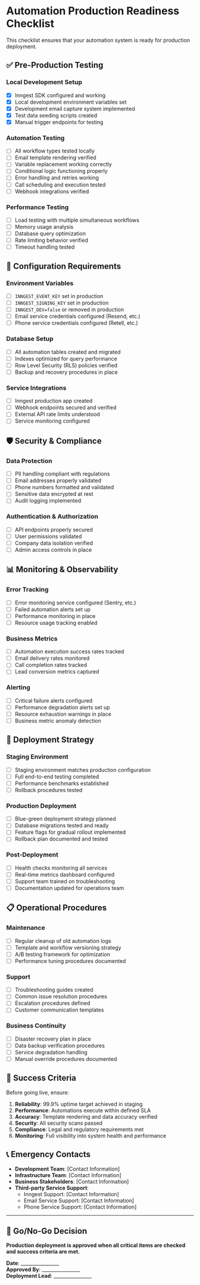 # Automation Production Readiness Checklist

This checklist ensures that your automation system is ready for production deployment.

## ✅ Pre-Production Testing

### Local Development Setup
- [x] Inngest SDK configured and working
- [x] Local development environment variables set
- [x] Development email capture system implemented
- [x] Test data seeding scripts created
- [x] Manual trigger endpoints for testing

### Automation Testing
- [ ] All workflow types tested locally
- [ ] Email template rendering verified
- [ ] Variable replacement working correctly
- [ ] Conditional logic functioning properly
- [ ] Error handling and retries working
- [ ] Call scheduling and execution tested
- [ ] Webhook integrations verified

### Performance Testing
- [ ] Load testing with multiple simultaneous workflows
- [ ] Memory usage analysis
- [ ] Database query optimization
- [ ] Rate limiting behavior verified
- [ ] Timeout handling tested

## 🔧 Configuration Requirements

### Environment Variables
- [ ] `INNGEST_EVENT_KEY` set in production
- [ ] `INNGEST_SIGNING_KEY` set in production
- [ ] `INNGEST_DEV=false` or removed in production
- [ ] Email service credentials configured (Resend, etc.)
- [ ] Phone service credentials configured (Retell, etc.)

### Database Setup
- [ ] All automation tables created and migrated
- [ ] Indexes optimized for query performance
- [ ] Row Level Security (RLS) policies verified
- [ ] Backup and recovery procedures in place

### Service Integrations
- [ ] Inngest production app created
- [ ] Webhook endpoints secured and verified
- [ ] External API rate limits understood
- [ ] Service monitoring configured

## 🛡️ Security & Compliance

### Data Protection
- [ ] PII handling compliant with regulations
- [ ] Email addresses properly validated
- [ ] Phone numbers formatted and validated
- [ ] Sensitive data encrypted at rest
- [ ] Audit logging implemented

### Authentication & Authorization
- [ ] API endpoints properly secured
- [ ] User permissions validated
- [ ] Company data isolation verified
- [ ] Admin access controls in place

## 📊 Monitoring & Observability

### Error Tracking
- [ ] Error monitoring service configured (Sentry, etc.)
- [ ] Failed automation alerts set up
- [ ] Performance monitoring in place
- [ ] Resource usage tracking enabled

### Business Metrics
- [ ] Automation execution success rates tracked
- [ ] Email delivery rates monitored
- [ ] Call completion rates tracked
- [ ] Lead conversion metrics captured

### Alerting
- [ ] Critical failure alerts configured
- [ ] Performance degradation alerts set up
- [ ] Resource exhaustion warnings in place
- [ ] Business metric anomaly detection

## 🚀 Deployment Strategy

### Staging Environment
- [ ] Staging environment matches production configuration
- [ ] Full end-to-end testing completed
- [ ] Performance benchmarks established
- [ ] Rollback procedures tested

### Production Deployment
- [ ] Blue-green deployment strategy planned
- [ ] Database migrations tested and ready
- [ ] Feature flags for gradual rollout implemented
- [ ] Rollback plan documented and tested

### Post-Deployment
- [ ] Health checks monitoring all services
- [ ] Real-time metrics dashboard configured
- [ ] Support team trained on troubleshooting
- [ ] Documentation updated for operations team

## 📋 Operational Procedures

### Maintenance
- [ ] Regular cleanup of old automation logs
- [ ] Template and workflow versioning strategy
- [ ] A/B testing framework for optimization
- [ ] Performance tuning procedures documented

### Support
- [ ] Troubleshooting guides created
- [ ] Common issue resolution procedures
- [ ] Escalation procedures defined
- [ ] Customer communication templates

### Business Continuity
- [ ] Disaster recovery plan in place
- [ ] Data backup verification procedures
- [ ] Service degradation handling
- [ ] Manual override procedures documented

## 🎯 Success Criteria

Before going live, ensure:

1. **Reliability**: 99.9% uptime target achieved in staging
2. **Performance**: Automations execute within defined SLA
3. **Accuracy**: Template rendering and data accuracy verified
4. **Security**: All security scans passed
5. **Compliance**: Legal and regulatory requirements met
6. **Monitoring**: Full visibility into system health and performance

## 📞 Emergency Contacts

- **Development Team**: [Contact Information]
- **Infrastructure Team**: [Contact Information]  
- **Business Stakeholders**: [Contact Information]
- **Third-party Service Support**: 
  - Inngest Support: [Contact Information]
  - Email Service Support: [Contact Information]
  - Phone Service Support: [Contact Information]

---

## 🚨 Go/No-Go Decision

**Production deployment is approved when all critical items are checked and success criteria are met.**

**Date**: ________________  
**Approved By**: ________________  
**Deployment Lead**: ________________